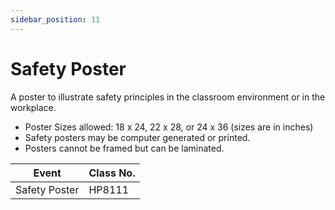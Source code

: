 ```yaml
---
sidebar_position: 11
---
```


# Safety Poster

A poster to illustrate safety principles in the classroom environment or in the workplace.

- Poster Sizes allowed: 18 x 24, 22 x 28, or 24 x 36 (sizes are in inches)
- Safety posters may be computer generated or printed.
- Posters cannot be framed but can be laminated.

| Event         | Class No. |
| ------------- | --------- |
| Safety Poster | HP8111    |